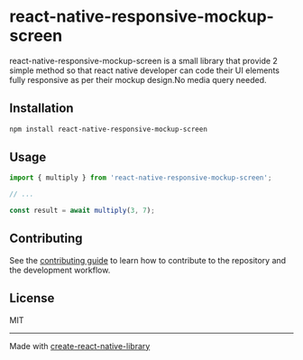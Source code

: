 # react-native-responsive-mockup-screen

react-native-responsive-mockup-screen  is a small library that provide 2 simple method so that react native developer can code their UI elements fully responsive as per their mockup design.No media query needed.

## Installation

```sh
npm install react-native-responsive-mockup-screen
```

## Usage

```js
import { multiply } from 'react-native-responsive-mockup-screen';

// ...

const result = await multiply(3, 7);
```

## Contributing

See the [contributing guide](CONTRIBUTING.md) to learn how to contribute to the repository and the development workflow.

## License

MIT

---

Made with [create-react-native-library](https://github.com/callstack/react-native-builder-bob)
